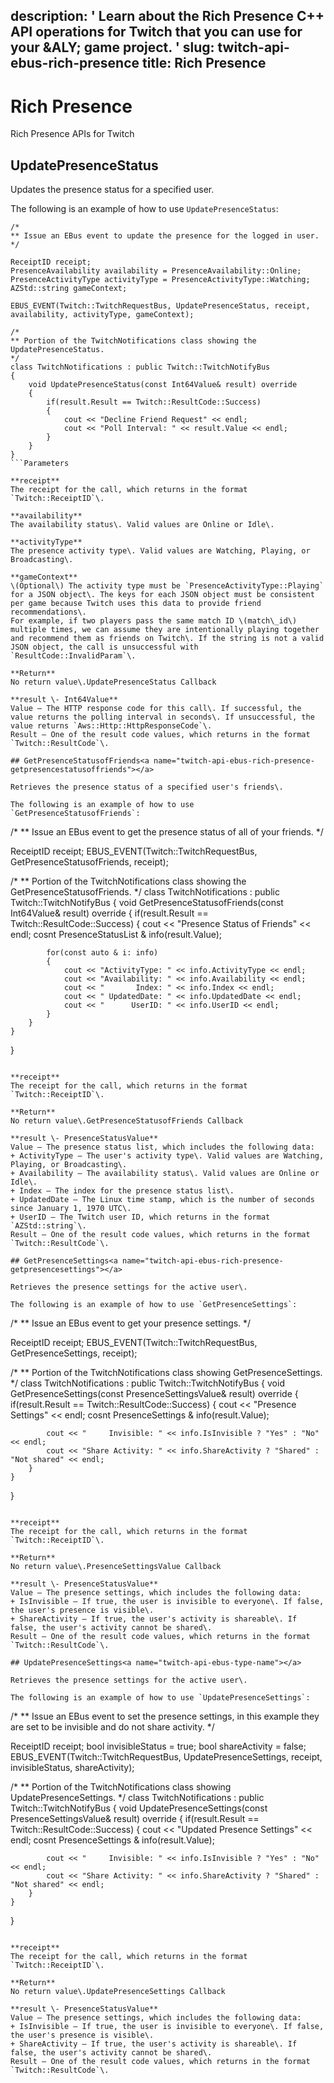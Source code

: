 description: ' Learn about the Rich Presence C++ API operations for Twitch that you
  can use for your &ALY; game project. '
slug: twitch-api-ebus-rich-presence
title: Rich Presence
---
# Rich Presence<a name="twitch-api-ebus-rich-presence"></a>

Rich Presence APIs for Twitch

## UpdatePresenceStatus<a name="twitch-api-ebus-rich-presence-updatepresencestatus"></a>

Updates the presence status for a specified user\.

The following is an example of how to use `UpdatePresenceStatus`:

```
/*
** Issue an EBus event to update the presence for the logged in user.
*/

ReceiptID receipt;
PresenceAvailability availability = PresenceAvailability::Online;
PresenceActivityType activityType = PresenceActivityType::Watching;
AZStd::string gameContext;
 
EBUS_EVENT(Twitch::TwitchRequestBus, UpdatePresenceStatus, receipt, availability, activityType, gameContext);
 
/*
** Portion of the TwitchNotifications class showing the UpdatePresenceStatus.
*/
class TwitchNotifications : public Twitch::TwitchNotifyBus
{
	void UpdatePresenceStatus(const Int64Value& result) override
	{
		if(result.Result == Twitch::ResultCode::Success)
		{
			cout << "Decline Friend Request" << endl;
			cout << "Poll Interval: " << result.Value << endl;
		}
	}
}
```Parameters

**receipt**  
The receipt for the call, which returns in the format `Twitch::ReceiptID`\.

**availability**  
The availability status\. Valid values are Online or Idle\.

**activityType**  
The presence activity type\. Valid values are Watching, Playing, or Broadcasting\.

**gameContext**  
\(Optional\) The activity type must be `PresenceActivityType::Playing` for a JSON object\. The keys for each JSON object must be consistent per game because Twitch uses this data to provide friend recommendations\.  
For example, if two players pass the same match ID \(match\_id\) multiple times, we can assume they are intentionally playing together and recommend them as friends on Twitch\. If the string is not a valid JSON object, the call is unsuccessful with `ResultCode::InvalidParam`\.

**Return**  
No return value\.UpdatePresenceStatus Callback

**result \- Int64Value**  
Value – The HTTP response code for this call\. If successful, the value returns the polling interval in seconds\. If unsuccessful, the value returns `Aws::Http::HttpResponseCode`\.  
Result – One of the result code values, which returns in the format `Twitch::ResultCode`\.

## GetPresenceStatusofFriends<a name="twitch-api-ebus-rich-presence-getpresencestatusoffriends"></a>

Retrieves the presence status of a specified user's friends\.

The following is an example of how to use `GetPresenceStatusofFriends`:

```
/*
** Issue an EBus event to get the presence status of all of your friends.
*/

ReceiptID receipt;
EBUS_EVENT(Twitch::TwitchRequestBus, GetPresenceStatusofFriends, receipt);
 
/*
** Portion of the TwitchNotifications class showing the GetPresenceStatusofFriends.
*/
class TwitchNotifications : public Twitch::TwitchNotifyBus
{
	void GetPresenceStatusofFriends(const Int64Value& result) override
	{
		if(result.Result == Twitch::ResultCode::Success)
		{
			cout << "Presence Status of Friends" << endl;
			cosnt PresenceStatusList & info(result.Value);
			
			for(const auto & i: info)
			{
				cout << "ActivityType: " << info.ActivityType << endl;
				cout << "Availability: " << info.Availability << endl;
				cout << "       Index: " << info.Index << endl;
				cout << " UpdatedDate: " << info.UpdatedDate << endl;
				cout << "      UserID: " << info.UserID << endl;
			}
		}
	}
}
```Parameters

**receipt**  
The receipt for the call, which returns in the format `Twitch::ReceiptID`\.

**Return**  
No return value\.GetPresenceStatusofFriends Callback

**result \- PresenceStatusValue**  
Value – The presence status list, which includes the following data:  
+ ActivityType – The user's activity type\. Valid values are Watching, Playing, or Broadcasting\.
+ Availability – The availability status\. Valid values are Online or Idle\.
+ Index – The index for the presence status list\.
+ UpdatedDate – The Linux time stamp, which is the number of seconds since January 1, 1970 UTC\.
+ UserID – The Twitch user ID, which returns in the format `AZStd::string`\.
Result – One of the result code values, which returns in the format `Twitch::ResultCode`\.

## GetPresenceSettings<a name="twitch-api-ebus-rich-presence-getpresencesettings"></a>

Retrieves the presence settings for the active user\.

The following is an example of how to use `GetPresenceSettings`:

```
/*
** Issue an EBus event to get your presence settings.
*/

ReceiptID receipt;
EBUS_EVENT(Twitch::TwitchRequestBus, GetPresenceSettings, receipt);
 
/*
** Portion of the TwitchNotifications class showing GetPresenceSettings.
*/
class TwitchNotifications : public Twitch::TwitchNotifyBus
{
	void GetPresenceSettings(const PresenceSettingsValue& result) override
	{
		if(result.Result == Twitch::ResultCode::Success)
		{
			cout << "Presence Settings" << endl;
			cosnt PresenceSettings & info(result.Value);
			
			cout << "     Invisible: " << info.IsInvisible ? "Yes" : "No" << endl;
			cout << "Share Activity: " << info.ShareActivity ? "Shared" : "Not shared" << endl;
		}
	}
}
```Parameters

**receipt**  
The receipt for the call, which returns in the format `Twitch::ReceiptID`\.

**Return**  
No return value\.PresenceSettingsValue Callback

**result \- PresenceStatusValue**  
Value – The presence settings, which includes the following data:  
+ IsInvisible – If true, the user is invisible to everyone\. If false, the user's presence is visible\.
+ ShareActivity – If true, the user's activity is shareable\. If false, the user's activity cannot be shared\.
Result – One of the result code values, which returns in the format `Twitch::ResultCode`\.

## UpdatePresenceSettings<a name="twitch-api-ebus-type-name"></a>

Retrieves the presence settings for the active user\.

The following is an example of how to use `UpdatePresenceSettings`:

```
/*
** Issue an EBus event to set the presence settings, in this example they are set to be invisible and do not share activity.
*/

ReceiptID receipt;
bool invisibleStatus = true;
bool shareActivity = false;
EBUS_EVENT(Twitch::TwitchRequestBus, UpdatePresenceSettings, receipt, invisibleStatus, shareActivity);
 
/*
** Portion of the TwitchNotifications class showing UpdatePresenceSettings.
*/
class TwitchNotifications : public Twitch::TwitchNotifyBus
{
	void UpdatePresenceSettings(const PresenceSettingsValue& result) override
	{
		if(result.Result == Twitch::ResultCode::Success)
		{
			cout << "Updated Presence Settings" << endl;
			cosnt PresenceSettings & info(result.Value);
			
			cout << "     Invisible: " << info.IsInvisible ? "Yes" : "No" << endl;
			cout << "Share Activity: " << info.ShareActivity ? "Shared" : "Not shared" << endl;
		}
	}
}
```Parameters

**receipt**  
The receipt for the call, which returns in the format `Twitch::ReceiptID`\.

**Return**  
No return value\.UpdatePresenceSettings Callback

**result \- PresenceStatusValue**  
Value – The presence settings, which includes the following data:  
+ IsInvisible – If true, the user is invisible to everyone\. If false, the user's presence is visible\.
+ ShareActivity – If true, the user's activity is shareable\. If false, the user's activity cannot be shared\.
Result – One of the result code values, which returns in the format `Twitch::ResultCode`\.